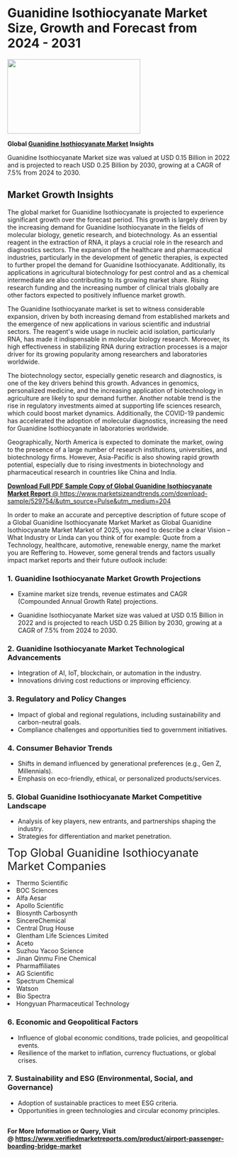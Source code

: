 <H1>Guanidine Isothiocyanate Market Size, Growth and Forecast from 2024 - 2031</H1><img class="aligncenter size-medium wp-image-584254" src="https://thirdeyenews.in/wp-content/uploads/2024/09/Global-Market-Research-300x168.jpeg" alt="" width="300" height="168" /><p><strong>Global&nbsp;<a href="https://www.marketsizeandtrends.com/download-sample/529754/&amp;utm_source=Pulse&amp;utm_medium=204">Guanidine Isothiocyanate Market</a> Insights</strong></p><p>Guanidine Isothiocyanate Market size was valued at USD 0.15 Billion in 2022 and is projected to reach USD 0.25 Billion by 2030, growing at a CAGR of 7.5% from 2024 to 2030.</p><p><h2>Market Growth Insights</h2> <p>The global market for Guanidine Isothiocyanate is projected to experience significant growth over the forecast period. This growth is largely driven by the increasing demand for Guanidine Isothiocyanate in the fields of molecular biology, genetic research, and biotechnology. As an essential reagent in the extraction of RNA, it plays a crucial role in the research and diagnostics sectors. The expansion of the healthcare and pharmaceutical industries, particularly in the development of genetic therapies, is expected to further propel the demand for Guanidine Isothiocyanate. Additionally, its applications in agricultural biotechnology for pest control and as a chemical intermediate are also contributing to its growing market share. Rising research funding and the increasing number of clinical trials globally are other factors expected to positively influence market growth. <a href="#" class="download-link"></a></p> <p>The Guanidine Isothiocyanate market is set to witness considerable expansion, driven by both increasing demand from established markets and the emergence of new applications in various scientific and industrial sectors. The reagent's wide usage in nucleic acid isolation, particularly RNA, has made it indispensable in molecular biology research. Moreover, its high effectiveness in stabilizing RNA during extraction processes is a major driver for its growing popularity among researchers and laboratories worldwide.</p> <p>The biotechnology sector, especially genetic research and diagnostics, is one of the key drivers behind this growth. Advances in genomics, personalized medicine, and the increasing application of biotechnology in agriculture are likely to spur demand further. Another notable trend is the rise in regulatory investments aimed at supporting life sciences research, which could boost market dynamics. Additionally, the COVID-19 pandemic has accelerated the adoption of molecular diagnostics, increasing the need for Guanidine Isothiocyanate in laboratories worldwide.</p> <p>Geographically, North America is expected to dominate the market, owing to the presence of a large number of research institutions, universities, and biotechnology firms. However, Asia-Pacific is also showing rapid growth potential, especially due to rising investments in biotechnology and pharmaceutical research in countries like China and India.</p> <a href="#" class="get-more-link"></p><p><span class=""><strong>Download Full PDF Sample Copy of Global Guanidine Isothiocyanate Market Report</strong> @ <a href="https://www.marketsizeandtrends.com/download-sample/529754/&amp;utm_source=Pulse&amp;utm_medium=204" target="_blank">https://www.marketsizeandtrends.com/download-sample/529754/&amp;utm_source=Pulse&amp;utm_medium=204</a></span></p><p>In order to make an accurate and perceptive description of future scope of a Global&nbsp;Guanidine Isothiocyanate Market Market as Global&nbsp;Guanidine Isothiocyanate Market Market of 2025, you need to describe a clear Vision &ndash; What Industry or Linda can you think of for example: Quote from a Technology, healthcare, automotive, renewable energy, name the market you are Reffering to. However, some general trends and factors usually impact market reports and their future outlook include:</p><h3>1.&nbsp;<strong>Guanidine Isothiocyanate Market Growth Projections</strong></h3><ul><li>Examine market size trends, revenue estimates and CAGR (Compounded Annual Growth Rate) projections.</li><li><p>Guanidine Isothiocyanate Market size was valued at USD 0.15 Billion in 2022 and is projected to reach USD 0.25 Billion by 2030, growing at a CAGR of 7.5% from 2024 to 2030.</p></li></ul><h3>2.&nbsp;<strong>Guanidine Isothiocyanate Market Technological Advancements</strong></h3><ul><li>Integration of AI, IoT, blockchain, or automation in the industry.</li><li>Innovations driving cost reductions or improving efficiency.</li></ul><h3>3.&nbsp;<strong>Regulatory and Policy Changes</strong></h3><ul><li>Impact of global and regional regulations, including sustainability and carbon-neutral goals.</li><li>Compliance challenges and opportunities tied to government initiatives.</li></ul><h3>4.&nbsp;<strong>Consumer Behavior Trends</strong></h3><ul><li>Shifts in demand influenced by generational preferences (e.g., Gen Z, Millennials).</li><li>Emphasis on eco-friendly, ethical, or personalized products/services.</li></ul><h3>5.&nbsp;<strong>Global Guanidine Isothiocyanate Market Competitive Landscape</strong></h3><ul><li>Analysis of key players, new entrants, and partnerships shaping the industry.</li><li>Strategies for differentiation and market penetration.</li></ul><p data-pm-slice="1 1 []"><span style="color: inherit; font-family: inherit; font-size: 25px;">Top Global Guanidine Isothiocyanate Market Companies</span></p><div class="" data-test-id=""><p><li>Thermo Scientific</li><li> BOC Sciences</li><li> Alfa Aesar</li><li> Apollo Scientific</li><li> Biosynth Carbosynth</li><li> SincereChemical</li><li> Central Drug House</li><li> Glentham Life Sciences Limited</li><li> Aceto</li><li> Suzhou Yacoo Science</li><li> Jinan Qinmu Fine Chemical</li><li> Pharmaffiliates</li><li> AG Scientific</li><li> Spectrum Chemical</li><li> Watson</li><li> Bio Spectra</li><li> Hongyuan Pharmaceutical Technology</li></p></div><h3>6.&nbsp;<strong>Economic and Geopolitical Factors</strong></h3><ul><li>Influence of global economic conditions, trade policies, and geopolitical events.</li><li>Resilience of the market to inflation, currency fluctuations, or global crises.</li></ul><h3>7.&nbsp;<strong>Sustainability and ESG (Environmental, Social, and Governance)</strong></h3><ul><li>Adoption of sustainable practices to meet ESG criteria.</li><li>Opportunities in green technologies and circular economy principles.</li></ul><h2><strong style="font-size: 14px;">For More Information or Query, Visit @&nbsp;</strong><a style="background-color: #ffffff; font-size: 14px;" href="https://www.marketsizeandtrends.com/report/guanidine-isothiocyanate-market/" target="_blank">https://www.verifiedmarketreports.com/product/airport-passenger-boarding-bridge-market</a></h2>
